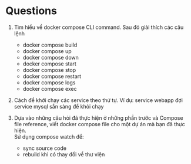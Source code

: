 # Questions

1. Tìm hiểu về docker compose CLI command. Sau đó giải thích các câu lệnh

    - docker compose build
    - docker compose up
    - docker compose down
    - docker compose start
    - docker compose stop
    - docker compose restart
    - docker compose logs
    - docker compose exec

1. Cách để khởi chạy các service theo thứ tự. Ví dụ: service webapp đợi service mysql sẵn sàng để khỏi chạy

1. Dựa vào những câu hỏi đã thực hiện ở những phần trước và Compose file reference, viết docker compose file cho một dự án mà bạn đã thực hiện.\
Sử dụng compose watch để:
    - sync source code
    - rebuild khi có thay đổi về thư viện
